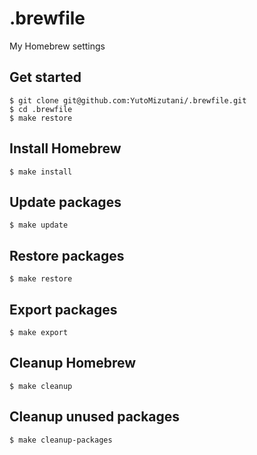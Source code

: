 # .brewfile

My Homebrew settings

## Get started

```
$ git clone git@github.com:YutoMizutani/.brewfile.git
$ cd .brewfile
$ make restore
```

## Install Homebrew

`$ make install`

## Update packages

`$ make update`

## Restore packages

`$ make restore`

## Export packages

`$ make export`

## Cleanup Homebrew

`$ make cleanup`

## Cleanup unused packages

`$ make cleanup-packages`
